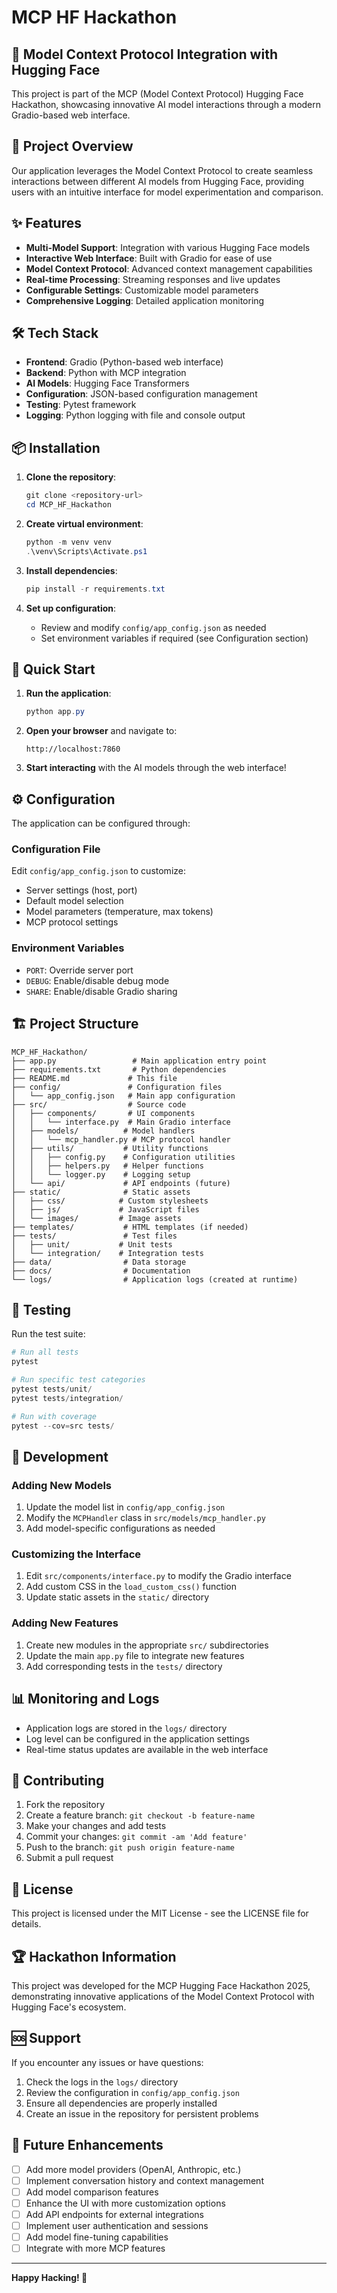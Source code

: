 # MCP HF Hackathon

## 🚀 Model Context Protocol Integration with Hugging Face

This project is part of the MCP (Model Context Protocol) Hugging Face Hackathon, showcasing innovative AI model interactions through a modern Gradio-based web interface.

## 🎯 Project Overview

Our application leverages the Model Context Protocol to create seamless interactions between different AI models from Hugging Face, providing users with an intuitive interface for model experimentation and comparison.

## ✨ Features

- **Multi-Model Support**: Integration with various Hugging Face models
- **Interactive Web Interface**: Built with Gradio for ease of use
- **Model Context Protocol**: Advanced context management capabilities
- **Real-time Processing**: Streaming responses and live updates
- **Configurable Settings**: Customizable model parameters
- **Comprehensive Logging**: Detailed application monitoring

## 🛠️ Tech Stack

- **Frontend**: Gradio (Python-based web interface)
- **Backend**: Python with MCP integration
- **AI Models**: Hugging Face Transformers
- **Configuration**: JSON-based configuration management
- **Testing**: Pytest framework
- **Logging**: Python logging with file and console output

## 📦 Installation

1. **Clone the repository**:

   ```powershell
   git clone <repository-url>
   cd MCP_HF_Hackathon
   ```

2. **Create virtual environment**:

   ```powershell
   python -m venv venv
   .\venv\Scripts\Activate.ps1
   ```

3. **Install dependencies**:

   ```powershell
   pip install -r requirements.txt
   ```

4. **Set up configuration**:
   - Review and modify `config/app_config.json` as needed
   - Set environment variables if required (see Configuration section)

## 🚀 Quick Start

1. **Run the application**:

   ```powershell
   python app.py
   ```

2. **Open your browser** and navigate to:

   ```
   http://localhost:7860
   ```

3. **Start interacting** with the AI models through the web interface!

## ⚙️ Configuration

The application can be configured through:

### Configuration File

Edit `config/app_config.json` to customize:

- Server settings (host, port)
- Default model selection
- Model parameters (temperature, max tokens)
- MCP protocol settings

### Environment Variables

- `PORT`: Override server port
- `DEBUG`: Enable/disable debug mode
- `SHARE`: Enable/disable Gradio sharing

## 🏗️ Project Structure

```
MCP_HF_Hackathon/
├── app.py                 # Main application entry point
├── requirements.txt       # Python dependencies
├── README.md             # This file
├── config/               # Configuration files
│   └── app_config.json   # Main app configuration
├── src/                  # Source code
│   ├── components/       # UI components
│   │   └── interface.py  # Main Gradio interface
│   ├── models/          # Model handlers
│   │   └── mcp_handler.py # MCP protocol handler
│   ├── utils/           # Utility functions
│   │   ├── config.py    # Configuration utilities
│   │   ├── helpers.py   # Helper functions
│   │   └── logger.py    # Logging setup
│   └── api/             # API endpoints (future)
├── static/              # Static assets
│   ├── css/            # Custom stylesheets
│   ├── js/             # JavaScript files
│   └── images/         # Image assets
├── templates/           # HTML templates (if needed)
├── tests/               # Test files
│   ├── unit/           # Unit tests
│   └── integration/    # Integration tests
├── data/                # Data storage
├── docs/                # Documentation
└── logs/                # Application logs (created at runtime)
```

## 🧪 Testing

Run the test suite:

```powershell
# Run all tests
pytest

# Run specific test categories
pytest tests/unit/
pytest tests/integration/

# Run with coverage
pytest --cov=src tests/
```

## 🔧 Development

### Adding New Models

1. Update the model list in `config/app_config.json`
2. Modify the `MCPHandler` class in `src/models/mcp_handler.py`
3. Add model-specific configurations as needed

### Customizing the Interface

1. Edit `src/components/interface.py` to modify the Gradio interface
2. Add custom CSS in the `load_custom_css()` function
3. Update static assets in the `static/` directory

### Adding New Features

1. Create new modules in the appropriate `src/` subdirectories
2. Update the main `app.py` file to integrate new features
3. Add corresponding tests in the `tests/` directory

## 📊 Monitoring and Logs

- Application logs are stored in the `logs/` directory
- Log level can be configured in the application settings
- Real-time status updates are available in the web interface

## 🤝 Contributing

1. Fork the repository
2. Create a feature branch: `git checkout -b feature-name`
3. Make your changes and add tests
4. Commit your changes: `git commit -am 'Add feature'`
5. Push to the branch: `git push origin feature-name`
6. Submit a pull request

## 📄 License

This project is licensed under the MIT License - see the LICENSE file for details.

## 🏆 Hackathon Information

This project was developed for the MCP Hugging Face Hackathon 2025, demonstrating innovative applications of the Model Context Protocol with Hugging Face's ecosystem.

## 🆘 Support

If you encounter any issues or have questions:

1. Check the logs in the `logs/` directory
2. Review the configuration in `config/app_config.json`
3. Ensure all dependencies are properly installed
4. Create an issue in the repository for persistent problems

## 🔮 Future Enhancements

- [ ] Add more model providers (OpenAI, Anthropic, etc.)
- [ ] Implement conversation history and context management
- [ ] Add model comparison features
- [ ] Enhance the UI with more customization options
- [ ] Add API endpoints for external integrations
- [ ] Implement user authentication and sessions
- [ ] Add model fine-tuning capabilities
- [ ] Integrate with more MCP features

---

**Happy Hacking! 🚀**
